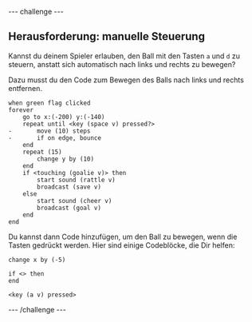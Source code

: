 --- challenge ---

## Herausforderung: manuelle Steuerung
Kannst du deinem Spieler erlauben, den Ball mit den Tasten `a` und `d` zu steuern, anstatt sich automatisch nach links und rechts zu bewegen?

Dazu musst du den Code zum Bewegen des Balls nach links und rechts entfernen.

```blocks3
when green flag clicked
forever
    go to x:(-200) y:(-140)
    repeat until <key (space v) pressed?>
-       move (10) steps
-       if on edge, bounce
    end
    repeat (15)
        change y by (10)
    end
    if <touching (goalie v)> then
        start sound (rattle v)
        broadcast (save v)
    else
        start sound (cheer v)
        broadcast (goal v)
    end
end
```

Du kannst dann Code hinzufügen, um den Ball zu bewegen, wenn die Tasten gedrückt werden. Hier sind einige Codeblöcke, die Dir helfen:

```blocks3
change x by (-5)

if <> then 
end

<key (a v) pressed>
```

--- /challenge ---
